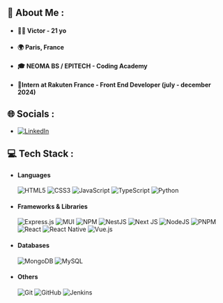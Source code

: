 ## 💫 About Me :

- #### 👨‍💻​ Victor - 21 yo <br>
- #### 🌍​ Paris, France <br>
- #### 🎓​ NEOMA BS / EPITECH - Coding Academy <br>
- #### 💼​ Intern at Rakuten France - Front End Developer (july - december 2024)

## 🌐 Socials :

- [![LinkedIn](https://img.shields.io/badge/LinkedIn-%230077B5.svg?logo=linkedin&logoColor=white)](https://linkedin.com/in/victor-mesure)

## 💻 Tech Stack :

- #### Languages

  ![HTML5](https://img.shields.io/badge/html5-%23E34F26.svg?style=fla&logo=html5&logoColor=white) ![CSS3](https://img.shields.io/badge/css3-%231572B6.svg?style=fla&logo=css3&logoColor=white) ![JavaScript](https://img.shields.io/badge/javascript-%23323330.svg?style=fla&logo=javascript&logoColor=%23F7DF1E) ![TypeScript](https://img.shields.io/badge/typescript-%23007ACC.svg?style=fla&logo=typescript&logoColor=white) ![Python](https://img.shields.io/badge/python-3670A0?style=flat&logo=python&logoColor=ffdd54)

- #### Frameworks & Libraries

  ![Express.js](https://img.shields.io/badge/express.js-%23404d59.svg?style=fla&logo=express&logoColor=%2361DAFB) ![MUI](https://img.shields.io/badge/MUI-%230081CB.svg?style=fla&logo=mui&logoColor=white) ![NPM](https://img.shields.io/badge/NPM-%23CB3837.svg?style=fla&logo=npm&logoColor=white) ![NestJS](https://img.shields.io/badge/nestjs-%23E0234E.svg?style=fla&logo=nestjs&logoColor=white) ![Next JS](https://img.shields.io/badge/Next-black?style=fla&logo=next.js&logoColor=white) ![NodeJS](https://img.shields.io/badge/node.js-6DA55F?style=fla&logo=node.js&logoColor=white) ![PNPM](https://img.shields.io/badge/pnpm-%234a4a4a.svg?style=fla&logo=pnpm&logoColor=f69220) ![React](https://img.shields.io/badge/react-%2320232a.svg?style=fla&logo=react&logoColor=%2361DAFB) ![React Native](https://img.shields.io/badge/react_native-%2320232a.svg?style=flat&logo=react&logoColor=%2361DAFB) ![Vue.js](https://img.shields.io/badge/vue.js-%2335495e.svg?style=fla&logo=vuedotjs&logoColor=%234FC08D)

- #### Databases

  ![MongoDB](https://img.shields.io/badge/MongoDB-%234ea94b.svg?style=fla&logo=mongodb&logoColor=white) ![MySQL](https://img.shields.io/badge/mysql-4479A1.svg?style=fla&logo=mysql&logoColor=white)

- #### Others
  ![Git](https://img.shields.io/badge/git-%23F05033.svg?style=fla&logo=git&logoColor=white) ![GitHub](https://img.shields.io/badge/github-%23121011.svg?style=fla&logo=github&logoColor=white) ![Jenkins](https://img.shields.io/badge/jenkins-%232C5263.svg?style=flat&logo=jenkins&logoColor=white)
